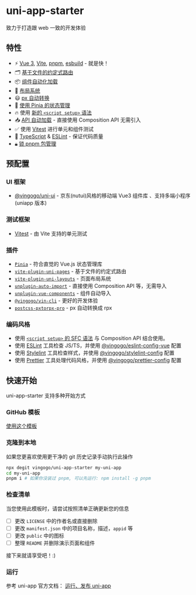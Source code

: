 # uni-app-starter

致力于打造跟 web 一致的开发体验

## 特性

- ⚡️ [Vue 3](https://github.com/vuejs/core), [Vite](https://github.com/vitejs/vite), [pnpm](https://pnpm.io/), [esbuild](https://github.com/evanw/esbuild) - 就是快！
- 🗂 [基于文件的约定式路由](./src/pages)
- 📦 [组件自动化加载](./src/components)
- 📑 [布局系统](./src/layouts)
- 😃 [px 自动转换](https://github.com/Genuifx/postcss-pxtorpx-pro)
- 🍍 [使用 Pinia 的状态管理](https://pinia.vuejs.org)
- 🔥 使用 [新的 `<script setup>` 语法](https://github.com/vuejs/rfcs/pull/227)
- 📥 [API 自动加载](./src/composables) - 直接使用 Composition API 无需引入
- ✅ 使用 [Vitest](https://vitest.dev/) 进行单元和组件测试
- 🦾 [TypeScript](https://www.typescriptlang.org/) & [ESLint](https://eslint.org/) - 保证代码质量
- 🔒︎ [锁 pnpm 包管理](https://pnpm.io/only-allow-pnpm)

## 预配置

### UI 框架

- [@vingogo/uni-ui](https://github.com/vingogo/vin-ui) - 京东(nutui)风格的移动端 Vue3 组件库 、支持多端小程序(uniapp 版本)

### 测试框架

- [Vitest](https://github.com/vitest-dev/vitest) - 由 Vite 支持的单元测试

### 插件

- [`Pinia`](https://pinia.vuejs.org) - 符合直觉的 Vue.js 状态管理库
- [`vite-plugin-uni-pages`](https://github.com/uni-helper/vite-plugin-uni-pages) - 基于文件的约定式路由
- [`vite-plugin-uni-layouts`](https://github.com/uni-helper/vite-plugin-uni-layouts) - 页面布局系统
- [`unplugin-auto-import`](https://github.com/antfu/unplugin-auto-import) - 直接使用 Composition API 等，无需导入
- [`unplugin-vue-components`](https://github.com/antfu/unplugin-vue-components) - 组件自动导入
- [`@vingogo/vin-cli`](https://github.com/vingogo/vin-cli/tree/master/packages/vin-cli) - 更好的开发体验
- [`postcss-pxtorpx-pro`](https://github.com/Genuifx/postcss-pxtorpx-pro) - px 自动转换成 rpx

### 编码风格

- 使用 [`<script setup>` 的 SFC 语法](https://github.com/vuejs/rfcs/pull/227) 与 Composition API 结合使用。
- 使用 [ESLint](https://eslint.org/) 工具检查 JS/TS，并使用 [@vingogo/eslint-config-vue](https://github.com/vingogo/vin-cli/blob/master/packages/eslint-config-vue) 配置
- 使用 [Stylelint](https://stylelint.io/) 工具检查样式，并使用 [@vingogo/stylelint-config](https://github.com/vingogo/vin-cli/tree/master/packages/stylelint-config) 配置
- 使用 [Prettier](https://prettier.io/) 工具处理代码风格，并使用 [@vingogo/prettier-config](https://github.com/vingogo/vin-cli/tree/master/packages/prettier-config) 配置

## 快速开始

uni-app-starter 支持多种开始方式

### GitHub 模板

[使用这个模板](https://github.com/vingogo/uni-app-starter/generate)

### 克隆到本地

如果您更喜欢使用更干净的 git 历史记录手动执行此操作

```bash
npx degit vingogo/uni-app-starter my-uni-app
cd my-uni-app
pnpm i # 如果你没装过 pnpm, 可以先运行: npm install -g pnpm
```

### 检查清单

当您使用此模板时，请尝试按照清单正确更新您的信息

- [ ] 更改 `LICENSE` 中的作者名或直接删除
- [ ] 更改 `manifest.json` 中的项目名称，描述，`appid` 等
- [ ] 更改 `public` 中的图标
- [ ] 整理 `README` 并删除演示页面和组件

接下来就请享受吧！:)

### 运行

参考 uni-app 官方文档： [运行、发布 uni-app](https://uniapp.dcloud.net.cn/quickstart-cli.html#%E8%BF%90%E8%A1%8C%E3%80%81%E5%8F%91%E5%B8%83uni-app)
